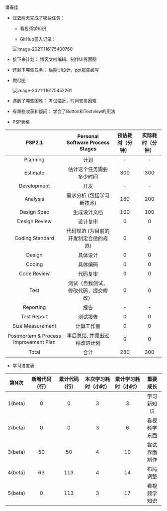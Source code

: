 潘春佳

- 过去两天完成了哪些任务：

  - 看视频学知识

  - GitHub签入记录：

  ![image-20211116175400760](pcj_%CE%B15.assets/image-20211116175400760.png)

- 接下来计划：
  博客文档编辑、制作UI界面图

- 还剩下哪些任务：
  后期UI设计，ppt报告编写

- 燃尽图

  ![image-20211116175452261](pcj_%CE%B15.assets/image-20211116175452261.png)

- 遇到了哪些困难：
  考试临近，时间安排困难
- 有哪些收获和疑问：
  学会了Button和Textview的用法
- PSP表格

|                PSP2.1                 |   Personal Software Process Stages    | 预估耗时（分钟） | 实际耗时（分钟） |
| :-----------------------------------: | :-----------------------------------: | :--------------: | :--------------: |
|               Planning                |                 计划                  |        -         |        -         |
|               Estimate                |       估计这个任务需要多少时间        |       300        |       300        |
|              Development              |                 开发                  |        -         |        -         |
|               Analysis                |       需求分析 (包括学习新技术)       |       180        |       200        |
|              Design Spec              |             生成设计文档              |       100        |       100        |
|             Design Review             |               设计复审                |        0         |        0         |
|            Coding Standard            | 代码规范 (为目前的开发制定合适的规范) |        0         |        0         |
|                Design                 |               具体设计                |        0         |        0         |
|                Coding                 |               具体编码                |        0         |        0         |
|              Code Review              |               代码复审                |        0         |        0         |
|                 Test                  | 测试（自我测试，修改代码，提交修改）  |        0         |        0         |
|               Reporting               |                 报告                  |        -         |        -         |
|              Test Report              |               测试报告                |        0         |        0         |
|           Size Measurement            |              计算工作量               |        0         |        0         |
| Postmortem & Process Improvement Plan |     事后总结, 并提出过程改进计划      |        0         |        0         |
|                 Total                 |                 合计                  |       280        |       300        |

- 学习进度表

|  第N次  | 新增代码（行） | 累计代码（行） | 本次学习耗时（小时） | 累计学习耗时（小时） |   重要成长   |
| :-----: | :------------: | :------------: | :------------------: | :------------------: | :----------: |
| 1(beta) |       0        |       0        |          3           |          3           |  学习新知识  |
| 2(beta) |       0        |       0        |          3           |          6           | 看视频学东西 |
| 3(beta) |       50       |       50       |          4           |          10          | 尝试界面制作 |
| 4(beta) |       63       |      113       |          4           |          14          |   布局调整   |
| 5(beta) |       0        |      113       |          3           |          17          | 看视频学知识 |



